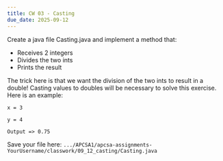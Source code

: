 ```yaml
---
title: CW 03 - Casting
due_date: 2025-09-12
---
```


Create a java file Casting.java and implement a method that:

  - Receives 2 integers
  - Divides the two ints
  - Prints the result
    
The trick here is that we want the division of the two ints to result in a double! Casting values to doubles will be necessary to solve this exercise.
Here is an example:

```
x = 3

y = 4

Output => 0.75
```

Save your file here: `.../APCSA1/apcsa-assignments-YourUsername/classwork/09_12_casting/Casting.java`
